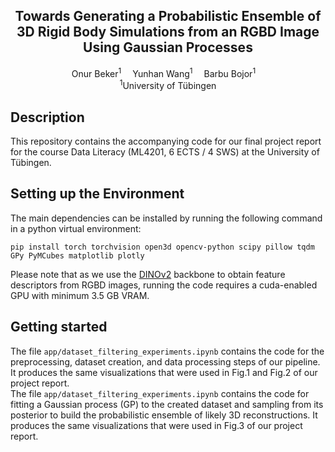 <div align="center">

<h2>Towards Generating a Probabilistic Ensemble of 3D Rigid Body Simulations from an RGBD Image Using Gaussian Processes</h2>

<div>
  Onur Beker<sup>1</sup>&emsp;
  Yunhan Wang<sup>1</sup>&emsp;
  Barbu Bojor<sup>1</sup>&emsp;
</div>

<div>
    <sup>1</sup>University of Tübingen
</div>


</div>

## Description
This repository contains the accompanying code for our final project report for the course Data Literacy (ML4201, 6 ECTS / 4 SWS) at the University of Tübingen.

## Setting up the Environment
The main dependencies can be installed by running the following command in a python virtual environment:
```
pip install torch torchvision open3d opencv-python scipy pillow tqdm GPy PyMCubes matplotlib plotly
```
Please note that as we use the [DINOv2](https://github.com/facebookresearch/dinov2) backbone to obtain feature descriptors from RGBD images, running the code requires a cuda-enabled GPU with minimum 3.5 GB VRAM.

## Getting started 
The file `app/dataset_filtering_experiments.ipynb` contains the code for the preprocessing, dataset creation, and data processing steps of our pipeline. It produces the same visualizations that were used in Fig.1 and Fig.2 of our project report.\
The file `app/dataset_filtering_experiments.ipynb` contains the code for fitting a Gaussian process (GP) to the created dataset and sampling from its posterior to build the probabilistic ensemble of likely 3D reconstructions. It produces the same visualizations that were used in Fig.3 of our project report.
 





